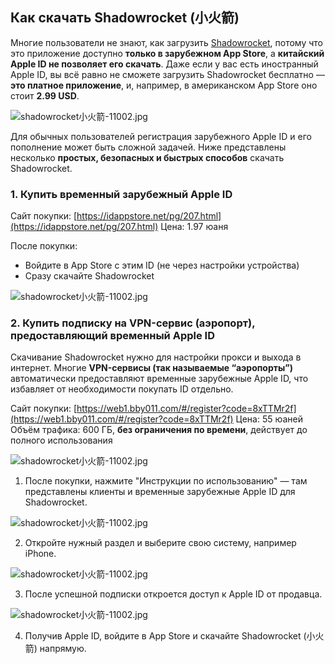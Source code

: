 ## Как скачать Shadowrocket (小火箭)

Многие пользователи не знают, как загрузить [Shadowrocket](https://shadowrocket.ink/zh), потому что это приложение доступно **только в зарубежном App Store**, а **китайский Apple ID не позволяет его скачать**. Даже если у вас есть иностранный Apple ID, вы всё равно не сможете загрузить Shadowrocket бесплатно — **это платное приложение**, и, например, в американском App Store оно стоит **2.99 USD**.

![shadowrocket小火箭-11002.jpg](https://shadowrocket.ink/img/shadowrocket小火箭-11001.jpg)

Для обычных пользователей регистрация зарубежного Apple ID и его пополнение может быть сложной задачей. Ниже представлены несколько **простых, безопасных и быстрых способов** скачать Shadowrocket.



### 1. Купить временный зарубежный Apple ID

Сайт покупки: [https://idappstore.net/pg/207.html](https://idappstore.net/pg/207.html)
Цена: 1.97 юаня

После покупки:

* Войдите в App Store с этим ID (не через настройки устройства)
* Сразу скачайте Shadowrocket

![shadowrocket小火箭-11002.jpg](https://shadowrocket.ink/img/shadowrocket小火箭-11002.jpg)



### 2. Купить подписку на VPN-сервис (аэропорт), предоставляющий временный Apple ID

Скачивание Shadowrocket нужно для настройки прокси и выхода в интернет. Многие **VPN-сервисы (так называемые “аэропорты”)** автоматически предоставляют временные зарубежные Apple ID, что избавляет от необходимости покупать ID отдельно.

Сайт покупки: [https://web1.bby011.com/#/register?code=8xTTMr2f](https://web1.bby011.com/#/register?code=8xTTMr2f)
Цена: 55 юаней
Объём трафика: 600 ГБ, **без ограничения по времени**, действует до полного использования

![shadowrocket小火箭-11002.jpg](https://shadowrocket.ink/img/shadowrocket小火箭-11003.jpg)



1. После покупки, нажмите "Инструкции по использованию" — там представлены клиенты и временные зарубежные Apple ID для Shadowrocket.

![shadowrocket小火箭-11002.jpg](https://shadowrocket.ink/img/shadowrocket小火箭-11004.jpg)

2. Откройте нужный раздел и выберите свою систему, например iPhone.

![shadowrocket小火箭-11002.jpg](https://shadowrocket.ink/img/shadowrocket小火箭-11005.jpg)

3. После успешной подписки откроется доступ к Apple ID от продавца.

![shadowrocket小火箭-11002.jpg](https://shadowrocket.ink/img/shadowrocket小火箭-11006.jpg)

4. Получив Apple ID, войдите в App Store и скачайте Shadowrocket (小火箭) напрямую.


